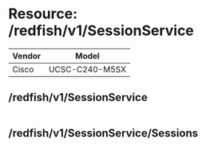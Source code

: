 # Resource: /redfish/v1/SessionService

Vendor | Model
--- | ---
Cisco | UCSC-C240-M5SX

## /redfish/v1/SessionService

```
```

## /redfish/v1/SessionService/Sessions

```
```

